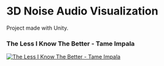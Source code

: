 # 3D Noise Audio Visualization
Project made with Unity.

### The Less I Know The Better - Tame Impala

[![The Less I Know The Better - Tame Impala](https://img.youtube.com/vi/3fVmsw6Nvsw/0.jpg)](https://www.youtube.com/watch?v=3fVmsw6Nvsw)
